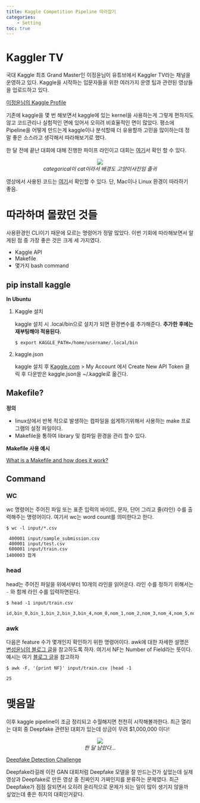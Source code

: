 ```yaml
---
title: Kaggle Competition Pipeline 따라잡기
categories: 
    - Setting
toc: true
---
```


# Kaggler TV

국대 Kaggle 최초 Grand Master인 이정윤님이 유튜브에서 Kaggler TV라는 채널을 운영하고 있다. Kaggle을 시작하는 입문자들을 위한 여러가지 운영 팁과 관련된 영상들을 업로드하고 있다. 

[이정윤님의 Kaggle Profile](https://www.kaggle.com/jeongyoonlee)

기존에 kaggle을 몇 번 해보면서 kaggle에 있는 kernel을 사용하는게 그렇게 편하지도 않고 코드관리나 실험적인 면에 있어서 오히려 비효율적인 면이 많았다. 평소에 Pipeline을 어떻게 만드는게 kaggle이나 분석할때 더 유용할까 고민을 많이하는데 정말 좋은 소스라고 생각해서 따라해보기로 했다.

한 달 전에 끝난 대회에 대해 진행한 파이프 라인이고 대회는 [여기](https://www.kaggle.com/c/cat-in-the-dat-ii/leaderboard)서 확인 할 수 있다.

<p align='center'>
    <img src="https://drive.google.com/uc?id=1qeVgkRX1tkdPJHzOobqlt37HP7myjsJb"><br>
    <i>categorical이 cat이라서 배경도 고양이사진임 졸귀</i>
</p>


영상에서 사용된 코드는 [여기](https://github.com/kaggler-tv/cat-in-the-dat-ii)서 확인할 수 있다. 단, Mac이나 Linux 환경이 따라하기 좋음. 

# 따라하며 몰랐던 것들

사용환경인 CLI이기 때문에 모르는 명령어가 정말 많았다. 이번 기회에 따라해보면서 알게된 점 중 가장 좋은 것은 크게 세 가지였다.

- Kaggle API
- Makefile
- 몇가지 bash command

## pip install kaggle

**In Ubuntu**

1. Kaggle 설치

    kaggle 설치 시 .local/bin으로 설치가 되면 환경변수를 추가해준다. **추가한 후에는 재부팅해야 적용된다.**
    ```bash
    $ export KAGGLE_PATH=/home/username/.local/bin
    ```

2. kaggle.json 

    kaggle 설치 후 [Kaggle.com](https://www.kaggle.com/) > My Account 에서 Create New API Token 클릭 후 다운받은 kaggle.json을 ~/.kaggle로 옮긴다.

## Makefile?

**정의**

- linux상에서 반복 적으로 발생하는 컴파일을 쉽게하기위해서 사용하는 make 프로그램의 설정 파일이다.
- Makefile을 통하여 library 및 컴파일 환경을 관리 할수 있다.

**Makefile 사용 예시**

[What is a Makefile and how does it work?](https://opensource.com/article/18/8/what-how-makefile)

## Command

### WC

wc 명령어는 주어진 파일 또는 표준 입력의 바이트, 문자, 단어 그리고 줄(라인) 수를 출력해주는 명령어이다. 여기서 wc는 word count를 의미한다고 한다.

    $ wc -l input/*.csv
    
     400001 input/sample_submission.csv
     400001 input/test.csv
     600001 input/train.csv
    1400003 합계

### head

head는 주어진 파일을 위에서부터 10개의 라인을 읽어온다. 라인 수를 정하기 위해서는 `-` 와 함께 라인 수를 입력하면된다.

    $ head -1 input/train.csv
    
    id,bin_0,bin_1,bin_2,bin_3,bin_4,nom_0,nom_1,nom_2,nom_3,nom_4,nom_5,nom_6,nom_7,nom_8,nom_9,ord_0,ord_1,ord_2,ord_3,ord_4,ord_5,day,month,target

### awk

다음은 feature 수가 몇개인지 확인하기 위한 명령어이다. awk에 대한 자세한 설명은 [변성윤님의 블로그 글](https://zzsza.github.io/development/2017/12/20/linux-6/)을 참고하도록 하자. 여기서 NF는 Number of Field라는 뜻이다. 예시는 여기 [블로그 글](https://happyoutlet.tistory.com/entry/awk-NF-Number-Of-Fields-unix-linux)을 참고하자

    $ awk -F, '{print NF}' input/train.csv |head -1
    
    25

# 맺음말

이후 kaggle pipeline이 조금 정리되고 수월해지면 천천히 시작해볼까한다. 최근 열리는 대회 중 Deepfake 관련된 대회가 있는데 상금이 무려 $1,000,000 이다! 

<p align='center'>
    <img src="https://drive.google.com/uc?id=1iaiwAmyBXlERATfJlDBzBxhclosKy3Jv"><br>
    <i>한 달 남았다... </i>
</p>

[Deepfake Detection Challenge](https://www.kaggle.com/c/deepfake-detection-challenge)

Deepfake라길래 이전 GAN 대회처럼 Deepfake 모델을 잘 만드는건가 싶었는데 실제 영상과 Deepfake로 만든 영상 중 진짜인지 가짜인지를 분류하는 문제였다. 최근 Deepfake가 점점 잘되면서 오히려 윤리적으로 문제가 되는 일이 많이 생기지 않을까 싶었는데 좋은 취지의 대회인거같다.